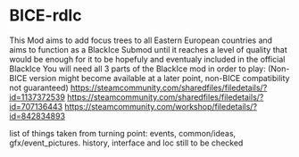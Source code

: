 # BICE-rdlc
This Mod aims to add focus trees to all Eastern European countries and aims to function as a BlackIce Submod until it reaches a level of quality that would be enough for it to be hopefuly and eventualy included in the official BlackIce
You will need all 3 parts of the BlackIce mod in order to play: (Non-BICE version might become available at a later point, non-BICE compatibility not guaranteed)
https://steamcommunity.com/sharedfiles/filedetails/?id=1137372539
https://steamcommunity.com/sharedfiles/filedetails/?id=707136443
https://steamcommunity.com/workshop/filedetails/?id=842834893


list of things taken from turning point: events, common/ideas, gfx/event_pictures. history, interface and loc still to be checked
